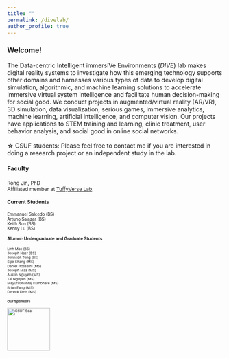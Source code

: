 ```yaml
---
title: ""
permalink: /divelab/
author_profile: true
---
```

<h3>Welcome!</h3>
The Data-centric Intelligent immersiVe Environments (<i>DIVE</i>) lab makes digital reality systems to investigate how this emerging technology supports other domains and harnesses various types of data to develop digital simulation, algorithmic, and machine learning solutions to accelerate immersive virtual system intelligence and facilitate human decision-making for social good. We conduct projects in augmented/virtual reality (AR/VR), 3D simulation, data visualization, serious games, immersive analytics, machine learning, artificial intelligence, and computer vision. Our projects have applications to STEM training and learning, clinic treatment, user behavior analysis, and social good in online social networks.<br>
<br>
&#9734; CSUF students: Please feel free to contact me if you are interested in doing a research project or an independent study in the lab.

#### Faculty
<small>Rong Jin, PhD <br>
Affiliated member at [TuffyVerse Lab](https://tuffyverse-lab.github.io/).

#### Current Students
<small>
Emmanuel Salcedo (BS)<br>
Artuno Salazar (BS)<br>
Keith Sun (BS)<br>
Kenny Lu (BS)<br>
  
#### Alumni: Undergraduate and Graduate Students
<small>
Linh Mac (BS)<br>
Joseph Nasr (BS)<br>
Johnson Tong (BS)<br>
Sijie Shang (MS)<br>
Daniel Hosseini (MS)<br>
Joseph Maa (MS)<br>
Austin Nguyen (MS)<br>
Tai Nguyen (MS)<br>
Mayuri Dhanraj Kumbhare (MS)<br>
Brian Fang (MS)<br>
Dereck Dinh (MS)<br>

  
#### Our Sponsors
<img src="https://brand.fullerton.edu/_assets/images/examples/CSUF-Seal-color-TM.png" alt="CSUF Seal" width="100" height="100">


